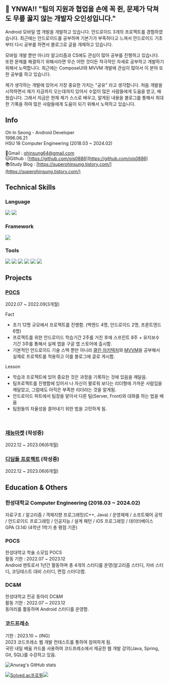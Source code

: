 ## 👋 YNWA!! "팀의 지원과 협업을 손에 꼭 쥔, 문제가 닥쳐도 무릎 꿇지 않는 개발자 오인성입니다."
Android 모바일 앱 개발을 개발하고 있습니다. 안드로이드 3개의 프로젝트를 경험하였습니다. 최근에는 안드로이드를 공부하며 기본기가 부족하다고 느껴서 안드로이드 기초부터 다시 공부를 하면서 블로그로 글을 개제하고 있습니다.

모바일 개발 뿐만 아니라 알고리즘과 CS에도 관심이 많아 공부를 진행하고 있습니다. 또한 문제를 해결하기 위해서라면 무슨 어떤 것이든 적극적인 자세로 공부하고 개발하기 위해서 노력합니다. 최근에는 ComposeUI와 MVVM 개발에 관심이 많아서 이 분야 또한 공부를 하고 있습니다.

제가 생각하는 개발에 있어서 가장 중요한 가치는 "공유" 라고 생각합니다. 처음 개발을 시작하면서 제가 지금까지 오는데까지 있어서 수없이 많은 사람들에게 도움을 받고, 배웠습니다. 그래서 지금은 현재 제가 스스로 배우고, 알게된 내용을 블로그를 통해서 최대한 기록을 하여 많은 사람들에게 도움이 되기 위해서 노력하고 있습니다. 

## Info
Oh In Seong - Android Developer <br>
1996.06.21<br>
HSU 18 Computer Engineering (2018.03 ~ 2024.02)

📧Gmail : [ohinsung64@gmail.com](mailto:ohinsung64@gmail.com)<br>
🐱Github : [https://github.com/ois0886](https://github.com/ois0886)<br>
📚Study Blog : [https://superohinsung.tistory.com/](https://superohinsung.tistory.com/)

## Technical Skills
### Language
<img src="https://img.shields.io/badge/Kotlin-7F52FF?style=for-the-badge&logo=Kotlin&logoColor=white"/> <img src="https://img.shields.io/badge/JAVA-007396.svg?style=for-the-badge&logo=JAVA&logoColor=black"> 
<!-- 여기는 나중에 추가
<img src="https://img.shields.io/badge/Python-3776AB?style=for-the-badge&logo=python&logoColor=white"/>
-->

### Framework
<img src="https://img.shields.io/badge/Android-3DDC84?style=for-the-badge&logo=Android&logoColor=white"/> 
<!-- 여기는 나중에 추가
<img src="https://img.shields.io/badge/Fastapi-009688?style=for-the-badge&logo=Fastapi&logoColor=white"/> <img src="https://img.shields.io/badge/Django-092E20?style=for-the-badge&logo=Django&logoColor=white"/> <img src="https://img.shields.io/badge/Flask-000000?style=for-the-badge&logo=Flask&logoColor=white"/> 
-->

### Tools
<img src="https://img.shields.io/badge/Git-F05032?style=for-the-badge&logo=Git&logoColor=white"/> <img src="https://img.shields.io/badge/Github-181717?style=for-the-badge&logo=Github&logoColor=white"/> <img src="https://img.shields.io/badge/Visual%20Studio%20Code-007ACC.svg?style=for-the-badge&logo=Visual%20Studio%20Code&logoColor=white"> <img src="https://img.shields.io/badge/Android%20Studio-3DDC84.svg?style=for-the-badge&logo=Android%20Studio&logoColor=white"> <img src="https://img.shields.io/badge/IntelliJ%20IDEA-000000.svg?style=for-the-badge&logo=IntelliJ%20IDEA&logoColor=white"> <img src="https://img.shields.io/badge/Firebase-FFCA28.svg?style=for-the-badge&logo=Firebase&logoColor=white"> 
<!-- 여기는 나중에 추가
<img src="https://img.shields.io/badge/Pycharm-000000.svg?style=for-the-badge&logo=Pycharm&logoColor=white">
-->

## Projects

### [POCS](https://github.com/hansung-pocs/blog-android)
2022.07 ~ 2022.09(3개월)<br>

Fact
- 초기 12명 규모에서 프로젝트를 진행함. (백엔드 4명, 안드로이드 2명, 프론트엔드 6명)
- 프로젝트를 위한 안드로이드 학습기간 2주를 거친 후에 스프린트 8주 + 유지보수 기간 3주를 통해서 실제 앱을 구글 앱 스토어에 출시함.
- 기본적인 안드로이드 기술 스택 뿐만 아니라 [클린 아키텍처](https://superohinsung.tistory.com/74)와 [MVVM](https://superohinsung.tistory.com/66)을 공부해서 실제로 프로젝트를 적용하고 이를 블로그에 글로 게시함.

Lesson
- 학습과 프로젝트에 있어 중요한 것은 과정을 기록하는 것에 있음을 깨달음.
- 팀프로젝트를 진행함에 있어서 나 자신이 팔로워 보다는 리더형에 가까운 사람임을 깨달았고, 그럼에도 아직은 부족한 리더라는 것을 알게됨.
- 안드로이드 파트에서 팀장을 맡아서 다른 팀(Server, Front)와 대화를 하는 법을 배움
- 팀원들의 자율성을 끌어내기 위한 법을 고민하게 됨.
<br>

### [재능마켓](https://github.com/GrapeBongBong/Android) (작성중)
2022.12 ~ 2023.06(6개월)<br>
<!-- 여기는 나중에 추가
Fact
- 총 4명의 인원(Server 2명, Android 1명, IOS 1명)이 팀을 구성하여 시작하게 된 6개월 졸업 작품
- 실제 프로젝트 기획부터 디자인까지 직접 만들며, 요구사항을 실제로 작성하며 스프린트를 진행함.
- 기존에 존재한 봉사앱과 

Lesson
- 
- 
- 
<br>
-->

### [디딤돌 프로젝트](https://github.com/HSU-Didimdol/Android_PickNumber) (작성중)
2022.12 ~ 2023.06(6개월)<br>
<!-- 여기는 나중에 추가
Fact
- 
- 
- 

Lesson
- 
- 
- 
<br>
-->

## Education & Others

### 한성대학교 Computer Engineering (2018.03 ~ 2024.02) 
자료구조 / 알고리즘 / 객체지향 프로그래밍(C++, Java) / 운영체제 / 소프트웨어 공학 / 안드로이드 프로그래밍 / 인공지능 / 설계 패턴 / iOS 프로그래밍 / 데이터베이스 <br>
GPA (3.14) (4학년 1학기 총 평점 기준) <br>

### POCS
한성대학교 학술 소모임 POCS <br>
활동 기한 : 2022.07 ~ 2023.12 <br>
Android 멘토로서 1년간 활동하며 총 4개의 스터디를 운영(알고리즘 스터디, 자바 스터디, 코딩테스트 대비 스터디, 면접 스터디)함. <br>

### DC&M
한성대학교 전공 동아리 DC&M <br>
활동 기한 : 2022.07 ~ 2023.12 <br>
동아리를 활동하며 Android 스터디를 운영함. <br>

### 코드프레소 
기한 : 2023.10 ~ (ING) <br>
2023 코드프레소 웹 개발 컨테스트를 통하여 참여하게 됨. <br>
국민 내일 베움 카드를 사용하여 코드프레소에서 제공한 웹 개발 강의(Java, Spring, Git, SQL)를 수강하고 있음. <br>


![Anurag's GitHub stats](https://github-readme-stats.vercel.app/api?username=ois0886&show_icons=true&theme=dark)

[![Solved.ac프로필](http://mazassumnida.wtf/api/v2/generate_badge?boj=ois0886)](https://solved.ac/ois0886)<img src="http://mazandi.herokuapp.com/api?handle=ois0886&theme=warm"/>
